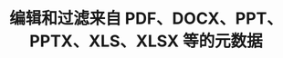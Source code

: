 ---
############################# Static ############################
layout: "auto-gen-gist"
draft: false
path: "zh/redaction/net/metadata /pps/"
otherformats: PDF DOC DOT DOCX DOCM DOTX DOTM RTF XLSX XLSM XLTX XLTM XLS XLT CSV PPT PPTX  POT PPSX PPTM PPSM POTM JPEG TIFF PNG BMP GIF 

############################# Head ############################
head_title: "在 .NET 中对 PDF、DOCX、PPT、PPTX、XLS、XLSX 应用元数据编辑"
head_description: "GroupDocs.Redactions .NET API 允许软件开发人员将元数据编辑应用于不同的文件格式，如 PDF DOC DOCX RTF XLSX CSV PPT PPTX 和图像"

############################# Header ############################
title: "编辑和过滤来自 PDF、DOCX、PPT、PPTX、XLS、XLSX 等的元数据"
description: "GroupDocs.Redactions .NET API 允许软件开发人员编辑或过滤来自各种文件格式（如 PDF、DOC、DOCX、PPT、PPTX、XLS、XLSX 等）的元数据"

######################### Download Button #######################
button:
    enable: true

############################# About ############################
about:
    enable: true
    title: "什么是元数据编辑？"
    content: |
        元数据是一种提供有关其他数据的信息的数据。换句话说，许多人认为元数据是对数据的引用。它有助于总结有关数据的基本信息，可用于轻松跟踪和管理数据。 GroupDocs.Redaction for .NET 是一个强大的本地 API，允许软件开发人员编辑来自各种文档类型的敏感和分类信息，而无需安装任何外部软件或第三方工具。它提供了对各种过滤器的支持，例如作者、公司、类别、文档大小、创建日期、标题、LastPrinted、评论等。它可以帮助用户将元数据编辑应用于各种流行的文档格式，如文字处理文档、Excel 工作表、演示文稿、PDF 和光栅图像文件。开发人员还可以通过应用过滤器或使用搜索来更新、替换或删除元数据。此外，开发人员可以在一次调用中轻松应用多个编辑。因此，最好尝试通过下载 API 并探索其基本和高级功能来自动化您的文档和元数据编辑过程。

############################# content ############################
steps:
    enable: true
    block:
    - title_left: "如何从 Java 中的 PPS 文档中清除元数据"
      content_left: |
        GroupDocs.Redaction for .NET 是一个强大的 API，允许程序员使用过滤器或通过正则表达式搜索来编辑、隐藏或替换来自众多流行文档类型的分类信息。

        以下 .NET 代码示例展示了如何应用元数据编辑以将文档中的所有或特定元数据替换为空值或最小值。 

      title_right: "将元数据编辑应用到 PPS 文件"
      content_right: |
        * 创建 [Redactor](https://apireference.groupdocs.com/redaction/net/groupdocs.redaction/redactor) 类的实例
        * 使用 [EraseMetadataRedaction](https://apireference.groupdocs.com/redaction/net/groupdocs.redaction.redactions/erasemetadataredaction) 的 EraseMetadataRedaction 对象调用 redactor.Apply 方法
        * 调用 redactor.save 方法将文档以原始格式保存到“*_Redacted.*”文件中

      gisthash: "8f1bc20dff33c9a45c01a9e251555bf1"
      gistfile: "how_to_clean_metadata_dotnet.cs"
      
    - title_left: "通过 .NET 编辑来自 PPS 文件的元数据"
      content_left: |
        GroupDocs.Redaction .NET API 通过帮助开发人员嵌入文档自动化和报告作业，只需几行代码，无需任何外部依赖，从而使他们的生活变得轻松。
        
        下面的 C# .NET 代码示例展示了软件开发人员如何通过几行代码从文档的元数据中删除敏感数据。 
        
      title_right: "来自 PPS 文件的元数据编辑"
      content_right: |
        * 创建 [Redactor](https://apireference.groupdocs.com/redaction/net/groupdocs.redaction/redactor) 类的实例
        * 调用 [MetadataRedaction](https://apireference.groupdocs.com/redaction/net/groupdocs.redaction.redactions/metadataredaction)
        * 调用 redaction.Filter 方法
        * 调用 redactor.save 方法将文档以原始格式保存到“*_Redacted.*”文件中
        
      gisthash: "8dee499186930d60909dffa54579c9f4"
      gistfile: "how_to_redact_metadata_dotnet.cs"

    - title_left: "系统要求"
      content_left: |
        所有主要平台和操作系统都支持用于 .NET API 的 GroupDocs.Redaction。 如需完整的系统要求指南，请访问 [系统要求](https://docs.groupdocs.com/redaction/net/system-requirements/) 在执行以下代码之前，请确保您已安装以下先决条件 系统：
        * 操作系统：Microsoft Windows、Linux、MacOS
        * 开发环境：Visual Studio、Xamarin、MonoDevelop 等
        * 框架：.NET Framework、.NET Standard、.NET Core、Mono
        * 从 [NuGet](https://www.nuget.org/packages/GroupDocs.Redaction/) 获取最新版本的 GroupDocs.Redaction .NET API
        
      title_right: "为什么使用 GroupDocs.Redaction"
      content_right: |
        * 允许用户添加自定义文档格式和编辑类型
        * 删除敏感信息不需要额外的软件
        * 能够将页面范围渲染文档设置为 PDF
        * 编辑不同类型元数据的简便方法：作者姓名、版本、标题、主题、描述等等
        * 文件信息提取——文件类型、页数等。
        * 全面支持多种数据格式

demos:
    enable: true
  

more_formats:
    enable: true


back_to_top:
    enable: true
---